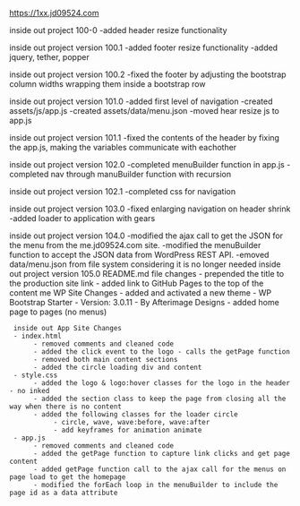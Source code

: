https://1xx.jd09524.com

inside out project 100-0
	-added header resize functionality

inside out project version 100.1
	-added footer resize functionality
	-added jquery, tether, popper
	
inside out project version 100.2
  -fixed the footer by adjusting the bootstrap column widths wrapping them inside a bootstrap row
  
  inside out project version 101.0
  	-added first level of navigation
	-created assets/js/app.js
	-created assets/data/menu.json
	-moved hear resize js to app.js
	
inside out project version 101.1
	-fixed the contents of the header by fixing the app.js, making the variables communicate with eachother
	
inside out project version 102.0
	-completed menuBuilder function in app.js
	-completed nav through manuBuilder function with recursion
	
inside out project version 102.1
	-completed css for navigation

inside out project version 103.0
	-fixed enlarging navigation on header shrink
	-added loader to application with gears

inside out project version 104.0
	-modified the ajax call to get the JSON for the menu from the me.jd09524.com site.
	-modified the menuBuilder function to accept the JSON data from WordPress REST API.
	-emoved data/menu.json from file system considering it is no longer needed
inside out project version 105.0
     README.md file changes
     - prepended the title to the production site link
     - added link to GitHub Pages to the top of the content
     me WP Site Changes
     - added and activated a new theme
          - WP Bootstrap Starter
               - Version: 3.0.11 
               - By Afterimage Designs
     - added home page to pages (no menus)
          
          
     inside out App Site Changes
     - index.html
          - removed comments and cleaned code
          - added the click event to the logo - calls the getPage function
          - removed both main content sections
          - added the circle loading div and content
     - style.css
          - added the logo & logo:hover classes for the logo in the header - no inked
          - added the section class to keep the page from closing all the way when there is no content
          - added the following classes for the loader circle 
               - circle, wave, wave:before, wave:after
               - add keyframes for animation animate
     - app.js
          - removed comments and cleaned code
          - added the getPage function to capture link clicks and get page content
          - added getPage function call to the ajax call for the menus on page load to get the homepage
          - modified the forEach loop in the menuBuilder to include the page id as a data attribute	